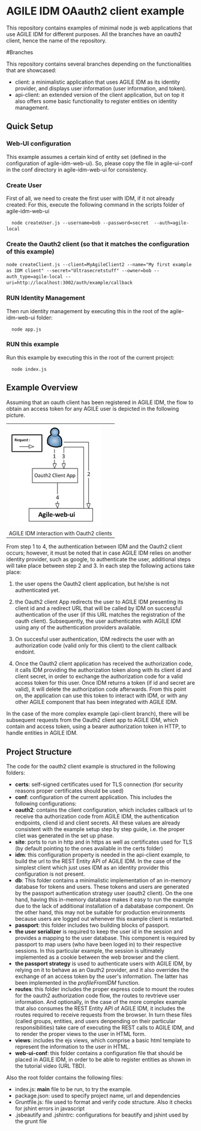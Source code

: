 # AGILE IDM OAauth2 client example

This repository contains examples of minimal node js web applications that use AGILE IDM for different purposes.
All the branches have an oauth2 client, hence the name of the repository.

#Branches

This repository contains several branches depending on the functionalities that are showcased:

* client: a minimalistic application that uses AGILE IDM as its identity provider, and displays user information  (user information, and token).
* api-client: an extended version of the client application, but on top it also offers some basic functionality to register entities on identity management.

## Quick Setup

### Web-UI configuration

This example assumes a certain kind of entity set (defined in the configuration of agile-idm-web-ui). So, please copy the file in agile-ui-conf in the conf directory in agile-idm-web-ui for consistency.

### Create User

First of all, we need to create the first user with IDM, if it not already created:
For this, execute the following command in the scripts folder of agile-idm-web-ui

```
  node createUser.js --username=bob --password=secret  --auth=agile-local
```

### Create the Oauth2 client (so that it matches the configuration of this example)

```
node createClient.js --client=MyAgileClient2 --name="My first example as IDM client" --secret="Ultrasecretstuff" --owner=bob --auth_type=agile-local --uri=http://localhost:3002/auth/example/callback
```

### RUN Identity Management

Then run identity management by executing this in the root of the agile-idm-web-ui folder:

```
  node app.js
```

### RUN this example

Run this example by executing this in the root of the current project:

```
  node index.js
```


## Example Overview

Assuming that an oauth client has been registered in AGILE IDM, the flow to obtain an access token for any AGILE user is depicted in the following picture.
<table align="center">
	<tr>
		<td><img src="images/idm-oauth2-client.jpg" /></td>
	</tr>
	<tr align="center">
		<td>
			AGILE IDM interaction with Oauth2 clients
		</td>
	</tr>
</table>
From step 1 to 4, the authentication between IDM and the Oauth2 client occurs; however, it must be noted that in case AGILE IDM relies on another identity provider, such as google, to authenticate the user, additional steps will take place between step 2 and 3. In each step the following actions take place:

1. the user opens the Oauth2 client application, but he/she is not authenticated yet. 

2. the Oauth2 client App redirects the user to AGILE IDM presenting its client id and a redirect URL that will be called by IDM on successful authentication of the user (if this URL matches the registration of the oauth client). Subsequently, the user authenticates with AGILE IDM using any of the authentication providers available.

3. On succesful user authentication, IDM redirects the user with an authorization code (valid only for this client) to the client callback endoint.

4. Once the Oauth2 client application has received the authorization code, it calls IDM providing the authorization token along with its client id and client secret, in order to exchange the authorization code for a valid access token for this user. Once IDM returns a token (if id and secret are valid), it will delete the authorization code afterwards. From this point on, the application can use this token to interact with IDM, or with any other AGILE component that has been integrated with AGILE IDM.


In the case of the more complex example (api-client branch), there will be subsequent requests from the Oauth2 client app to AGILE IDM, which contain and access token, using a bearer authorization token in HTTP, to handle entities in AGILE IDM.

## Project Structure

The code for the oauth2 client example is structured in the following folders:
* **certs**: self-signed certificates used for TLS connection (for security reasons proper certificates should be used)
* **conf**: configuration of the current application. This includes the following configurations:
 * **oauth2**: contains the client configuration, which includes callback url to receive tha authorization code from AGILE IDM, the authentication endpoints, cliend id and client secrets. All these values are already consistent with the example setup step by step guide, i.e. the proper cliet was generated in the set up phase. 
 * **site**: ports to run in http and in https as well as certificates used for TLS (by default pointing to the ones available in the certs folder)
  * **idm**: this configuration property is  needed in the api-client example, to build the url to the REST Entity API of AGILE IDM. In the case of the simplest client which just uses IDM as an identity provider this configuration is not present.
* **db**: This folder contains a minimalistic implementation of an in-memory database for tokens and users. These tokens and users are generated by the passport authentication strategy user (oauth2 client). On the one hand, having this in-memory database makes it easy to run the example due to the lack of additional installation of a dabatabase component. On the other hand, this may not be suitable for production environments because users are logged out whenever this example client is restarted.
* **passport**: this folder includes two building blocks of passport. 
 * **the user serializer** is required to keep the user id in the session and provides a mapping to the user database. This component is required by passport to map users (who have been loged in) to their respective sessions. In this particular example, the session is ultimately implemented as a cookie between the web browser and the client. 
 * **the passport strategy** is used to authenticate users with AGILE IDM, by relying on it to behave as an Oauth2 provider, and it also overrides the exchange of an access token by the user's information. The latter has been implemented in the *profileFromIDM* function.
* **routes**: this folder includes the proper express code to mount the routes for the oauth2 authorization code flow, the routes to revtrieve user information. And optionally, in the case of the more complex example that also consumes the REST Entity API of AGILE IDM, it includes the routes required to receive requests from the browser. In turn these files (called groups, entities, and users denpending on their particular responsibilities) take care of executing the REST calls to AGILE IDM, and to render the proper views to the user in HTML form.
* **views**: includes the ejs views, which comprise a basic html template to represent the information to the user in HTML.
* **web-ui-conf**: this folder contains a configuration file that should be placed in AGILE IDM, in order to be able to register entities as shown in the tutorial video (URL TBD).

Also the root folder contains the following files:
* index.js: **main** file to be run, to try the example.
* package.json: used to specify project name, url and dependencies
* Gruntfile.js: file used to format and verify code structure. Also it checks for jshint errors in javascript
* .jsbeautify and .jshintrc: configurations for beautify and jshint used by the grunt file





